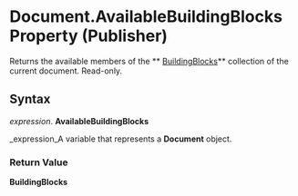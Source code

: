 
# Document.AvailableBuildingBlocks Property (Publisher)

Returns the available members of the  ** [BuildingBlocks](05841850-c5a1-f1f0-6a57-a4f16e76a1df.md)** collection of the current document. Read-only.


## Syntax

 _expression_. **AvailableBuildingBlocks**

 _expression_A variable that represents a  **Document** object.


### Return Value

 **BuildingBlocks**

